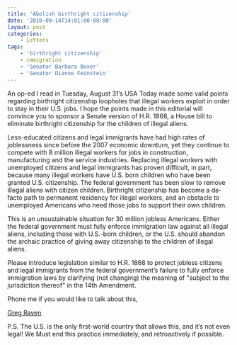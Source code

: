 ```yaml
---
title: 'Abolish birthright citizenship'
date: '2010-09-14T14:01:00-08:00'
layout: post
categories:
    - Letters
tags:
    - 'birthright citizenship'
    - immigration
    - 'Senator Barbara Boxer'
    - 'Senator Dianne Feinstein'
---
```


An op-ed I read in Tuesday, August 31’s USA Today made some valid points regarding birthright citizenship loopholes that illegal workers exploit in order to stay in their U.S. jobs. I hope the points made in this editorial will convince you to sponsor a Senate version of H.R. 1868, a House bill to eliminate birthright citizenship for the children of illegal aliens.  
  
Less-educated citizens and legal immigrants have had high rates of joblessness since before the 2007 economic downturn, yet they continue to compete with 8 million illegal workers for jobs in construction, manufacturing and the service industries. Replacing illegal workers with unemployed citizens and legal immigrants has proven difficult, in part, because many illegal workers have U.S. born children who have been granted U.S. citizenship. The federal government has been slow to remove illegal aliens with citizen children. Birthright citizenship has become a de-facto path to permanent residency for illegal workers, and an obstacle to unemployed Americans who need those jobs to support their own children.

This is an unsustainable situation for 30 million jobless Americans. Either the federal government must fully enforce immigration law against all illegal aliens, including those with U.S.-born children, or the U.S. should abandon the archaic practice of giving away citizenship to the children of illegal aliens.

Please introduce legislation similar to H.R. 1868 to protect jobless citizens and legal immigrants from the federal government’s failure to fully enforce immigration laws by clarifying (not changing) the meaning of "subject to the jurisdiction thereof" in the 14th Amendment.

Phone me if you would like to talk about this,

[Greg Raven](https://www.gregraven.org/)

P.S. The U.S. is the only first-world country that allows this, and it’s not even legal! We Must end this practice immediately, and retroactively if possible.